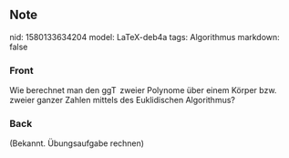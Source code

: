 ## Note
nid: 1580133634204
model: LaTeX-deb4a
tags: Algorithmus
markdown: false

### Front
Wie berechnet man den $\operatorname{ggT}$ zweier Polynome über einem Körper bzw. zweier ganzer Zahlen mittels des Euklidischen Algorithmus?

### Back
(Bekannt. Übungsaufgabe rechnen)
